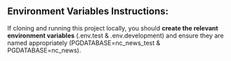 ## Environment Variables Instructions:

If cloning and running this project locally, you should **create the relevant environment variables** (.env.test & .env.development) and ensure they are named appropriately (PGDATABASE=nc_news_test & PGDATABASE=nc_news).
